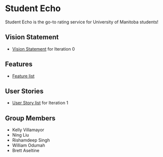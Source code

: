 # Student Echo 
Student Echo is the go-to rating service for University of Manitoba students!


## Vision Statement

- [Vision Statement](https://code.cs.umanitoba.ca/comp3350-winter2024/KeyValuePairs-a02-8/-/blob/main/Doc/Vision_Statement.md?ref_type=heads) for Iteration 0

## Features
- [Feature list](https://code.cs.umanitoba.ca/comp3350-winter2024/KeyValuePairs-a02-8/-/issues/?sort=label_priority&state=opened&label_name%5B%5D=Feature&first_page_size=20)

## User Stories
- [User Story list](link) for Iteration 1


## Group Members
- Kelly Villamayor
- Ning Liu
- Rishamdeep Singh
- William Odumah
- Brett Aseltine




